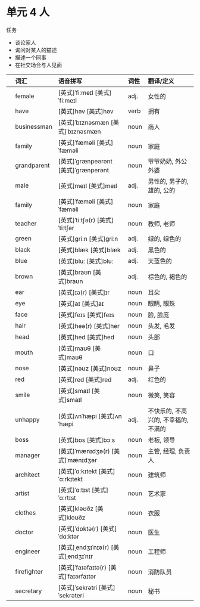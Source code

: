 # **单元** **4** 人

任务

- 谈论家人
- 询问对某人的描述
- 描述一个同事
- 在社交场合与人见面

|      | 词汇        | 语音拼写                               | 词性 | 翻译/定义                            |
| :--- | :---------- | :------------------------------------- | :--- | :----------------------------------- |
|      | female      | [英式]ˈfiːmeɪl [美式]ˈfiːmeɪl          | adj. | 女性的                               |
|      | have        | [英式]həv [美式]həv                    | verb | 拥有                                 |
|      | businessman | [英式]ˈbɪznəsmæn [美式]ˈbɪznəsmæn      | noun | 商人                                 |
|      | family      | [英式]ˈfæməli [美式]ˈfæməli            | noun | 家庭                                 |
|      | grandparent | [英式]ˈɡrænpeərənt [美式]ˈɡrænperənt   | noun | 爷爷奶奶, 外公外婆                   |
|      | male        | [英式]meɪl [美式]meɪl                  | adj. | 男性的, 男子的, 雄的, 公的           |
|      | family      | [英式]ˈfæməli [美式]ˈfæməli            | noun | 家庭                                 |
|      | teacher     | [英式]ˈtiːtʃə(r) [美式]ˈtiːtʃər        | noun | 教师, 老师                           |
|      | green       | [英式]ɡriːn [美式]ɡriːn                | adj. | 绿的, 绿色的                         |
|      | black       | [英式]blæk [美式]blæk                  | adj. | 黑色的                               |
|      | blue        | [英式]bluː [美式]bluː                  | adj. | 天蓝色的                             |
|      | brown       | [英式]braʊn [美式]braʊn                | adj. | 棕色的, 褐色的                       |
|      | ear         | [英式]ɪə(r) [美式]ɪr                   | noun | 耳朵                                 |
|      | eye         | [英式]aɪ [美式]aɪ                      | noun | 眼睛, 眼珠                           |
|      | face        | [英式]feɪs [美式]feɪs                  | noun | 脸, 脸庞                             |
|      | hair        | [英式]heə(r) [美式]her                 | noun | 头发, 毛发                           |
|      | head        | [英式]hed [美式]hed                    | noun | 头部                                 |
|      | mouth       | [英式]maʊθ [美式]maʊθ                  | noun | 口                                   |
|      | nose        | [英式]nəʊz [美式]noʊz                  | noun | 鼻子                                 |
|      | red         | [英式]red [美式]red                    | adj. | 红色的                               |
|      | smile       | [英式]smaɪl [美式]smaɪl                | noun | 微笑, 笑容                           |
|      | unhappy     | [英式]ʌnˈhæpi [美式]ʌnˈhæpi            | adj. | 不快乐的, 不高兴的, 不幸福的, 不满的 |
|      | boss        | [英式]bɒs [美式]bɔːs                   | noun | 老板, 领导                           |
|      | manager     | [英式]ˈmænɪdʒə(r) [美式]ˈmænɪdʒər      | noun | 主管, 经理, 负责人                   |
|      | architect   | [英式]ˈɑːkɪtekt [美式]ˈɑːrkɪtekt       | noun | 建筑师                               |
|      | artist      | [英式]ˈɑːtɪst [美式]ˈɑːrtɪst           | noun | 艺术家                               |
|      | clothes     | [英式]kləʊðz [美式]kloʊðz              | noun | 衣服                                 |
|      | doctor      | [英式]ˈdɒktə(r) [美式]ˈdɑːktər         | noun | 医生                                 |
|      | engineer    | [英式]ˌendʒɪˈnɪə(r) [美式]ˌendʒɪˈnɪr   | noun | 工程师                               |
|      | firefighter | [英式]ˈfaɪəfaɪtə(r) [美式]ˈfaɪərfaɪtər | noun | 消防队员                             |
|      | secretary   | [英式]ˈsekrətri [美式]ˈsekrəteri       | noun | 秘书                                 |